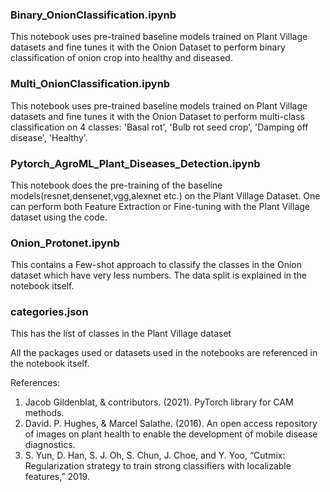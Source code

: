 ### Binary_OnionClassification.ipynb

This notebook uses pre-trained baseline models trained on Plant Village datasets and fine tunes it with the Onion Dataset to perform binary classification of onion crop into healthy and diseased.

### Multi_OnionClassification.ipynb

This notebook uses pre-trained baseline models trained on Plant Village datasets and fine tunes it with the Onion Dataset to perform multi-class classification on 4 classes: 'Basal rot', 'Bulb rot seed crop', 'Damping off disease', 'Healthy'.

### Pytorch_AgroML_Plant_Diseases_Detection.ipynb

This notebook does the pre-training of the baseline models(resnet,densenet,vgg,alexnet etc.) on the Plant Village Dataset. One can perform both Feature Extraction or Fine-tuning with the Plant Village dataset using the code.

### Onion_Protonet.ipynb

This contains a Few-shot approach to classify the classes in the Onion dataset which have very less numbers. The data split is explained in the notebook itself.

### categories.json

This has the list of classes in the Plant Village dataset


All the packages used or datasets used in the notebooks are referenced in the notebook itself.


References:

1. Jacob Gildenblat, & contributors. (2021). PyTorch library for CAM methods. [](https://github.com/jacobgil/pytorch-grad-cam)
2. David. P. Hughes, & Marcel Salathe. (2016). An open access repository of images on plant health to enable the development of mobile disease diagnostics.
3. S. Yun, D. Han, S. J. Oh, S. Chun, J. Choe, and Y. Yoo, “Cutmix: Regularization strategy to train strong classifiers with localizable features,” 2019.
